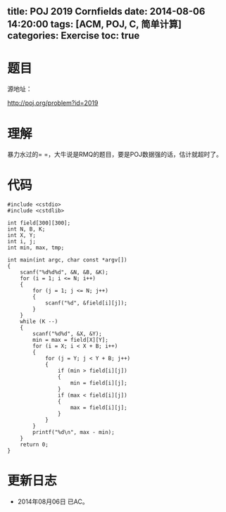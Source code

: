 ﻿title: POJ 2019 Cornfields
date: 2014-08-06 14:20:00
tags: [ACM, POJ, C, 简单计算]
categories: Exercise
toc: true
---
# 题目
源地址：

http://poj.org/problem?id=2019

# 理解
暴力水过的= =，大牛说是RMQ的题目，要是POJ数据强的话，估计就超时了。

<!-- more -->

# 代码
```
#include <cstdio>
#include <cstdlib>

int field[300][300];
int N, B, K;
int X, Y;
int i, j;
int min, max, tmp;

int main(int argc, char const *argv[])
{
    scanf("%d%d%d", &N, &B, &K);
    for (i = 1; i <= N; i++)
    {
        for (j = 1; j <= N; j++)
        {
            scanf("%d", &field[i][j]);
        }
    }
    while (K --)
    {
        scanf("%d%d", &X, &Y);
        min = max = field[X][Y];
        for (i = X; i < X + B; i++)
        {
            for (j = Y; j < Y + B; j++)
            {
                if (min > field[i][j])
                {
                    min = field[i][j];
                }
                if (max < field[i][j])
                {
                    max = field[i][j];
                }
            }
        }
        printf("%d\n", max - min);
    }
    return 0;
}
```
	
# 更新日志
- 2014年08月06日 已AC。